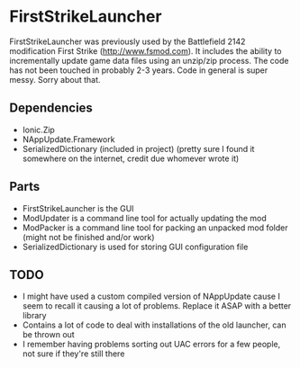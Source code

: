 # FirstStrikeLauncher

FirstStrikeLauncher was previously used by the Battlefield 2142 modification First Strike (http://www.fsmod.com). It includes the ability to incrementally update game data files using an unzip/zip process. The code has not been touched in probably 2-3 years. Code in general is super messy. Sorry about that.

## Dependencies
- Ionic.Zip
- NAppUpdate.Framework
- SerializedDictionary  (included in project) (pretty sure I found it somewhere on the internet, credit due whomever wrote it)

## Parts
- FirstStrikeLauncher is the GUI
- ModUpdater is a command line tool for actually updating the mod
- ModPacker is a command line tool for packing an unpacked mod folder (might not be finished and/or work)
- SerializedDictionary is used for storing GUI configuration file

## TODO
- I might have used a custom compiled version of NAppUpdate cause I seem to recall it causing a lot of problems. Replace it ASAP with a better library
- Contains a lot of code to deal with installations of the old launcher, can be thrown out
- I remember having problems sorting out UAC errors for a few people, not sure if they're still there
